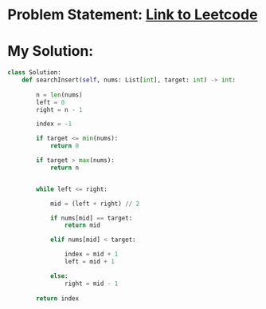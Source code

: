 # Problem Statement: [Link to Leetcode](https://leetcode.com/problems/search-insert-position/)
# My Solution: 
```python
class Solution:
    def searchInsert(self, nums: List[int], target: int) -> int:
        
        n = len(nums)
        left = 0
        right = n - 1

        index = -1

        if target <= min(nums):
            return 0

        if target > max(nums):
            return n


        while left <= right:

            mid = (left + right) // 2

            if nums[mid] == target:
                return mid

            elif nums[mid] < target:

                index = mid + 1
                left = mid + 1

            else:
                right = mid - 1
        
        return index
```
